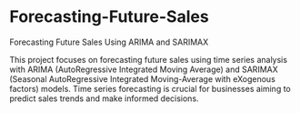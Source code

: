 # Forecasting-Future-Sales
 Forecasting Future Sales Using ARIMA and SARIMAX

 This project focuses on forecasting future sales using time series analysis with ARIMA (AutoRegressive Integrated Moving Average) and SARIMAX (Seasonal AutoRegressive 
 Integrated Moving-Average with eXogenous factors) models. Time series forecasting is crucial for businesses aiming to predict sales trends and make informed decisions.
